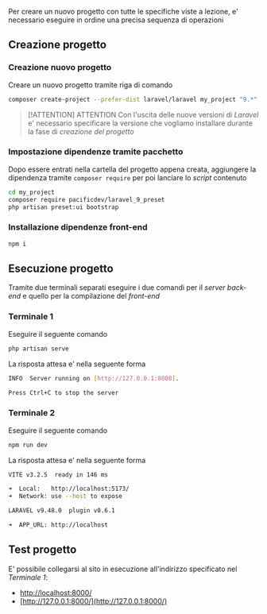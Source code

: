 Per creare un nuovo progetto con tutte le specifiche viste a lezione, e' necessario eseguire in ordine una precisa sequenza di operazioni

## Creazione progetto
### Creazione nuovo progetto
Creare un nuovo progetto tramite riga di comando
```sh
composer create-project --prefer-dist laravel/laravel my_project "9.*"
```

> [!ATTENTION] ATTENTION
> Con l'uscita delle nuove versioni di *Laravel* e' necessario specificare la versione che vogliamo installare durante la fase di *creazione del progetto*

### Impostazione dipendenze tramite pacchetto
Dopo essere entrati nella cartella del progetto appena creata, aggiungere la dipendenza tramite `composer require` per poi lanciare lo *script* contenuto
```sh
cd my_project
composer require pacificdev/laravel_9_preset
php artisan preset:ui bootstrap
```

### Installazione dipendenze front-end
```sh
npm i
```

## Esecuzione progetto
Tramite due terminali separati eseguire i due comandi per il *server back-end* e quello per la compilazione del *front-end*

### Terminale 1
Eseguire il seguente comando
```sh
php artisan serve
```

La risposta attesa e' nella seguente forma
```sh
INFO  Server running on [http://127.0.0.1:8000].  

Press Ctrl+C to stop the server
```

### Terminale 2
Eseguire il seguente comando
```sh
npm run dev
```

La risposta attesa e' nella seguente forma
```sh
VITE v3.2.5  ready in 146 ms

➜  Local:   http://localhost:5173/
➜  Network: use --host to expose

LARAVEL v9.48.0  plugin v0.6.1

➜  APP_URL: http://localhost
```

## Test progetto
E' possibile collegarsi al sito in esecuzione all'indirizzo specificato nel *Terminale 1*:
- [http://localhost:8000/](http://localhost:8000/)
- [http://127.0.0.1:8000/](http://127.0.0.1:8000/)
